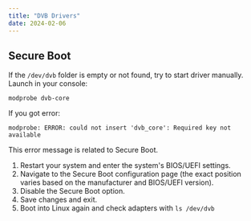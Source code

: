 ```yaml
---
title: "DVB Drivers"
date: 2024-02-06
---
```


## Secure Boot

If the `/dev/dvb` folder is empty or not found, try to start driver manually. Launch in your console:

```
modprobe dvb-core
```

If you got error:

```
modprobe: ERROR: could not insert 'dvb_core': Required key not available
```

This error message is related to Secure Boot.

1. Restart your system and enter the system's BIOS/UEFI settings.
2. Navigate to the Secure Boot configuration page (the exact position varies based on the manufacturer and BIOS/UEFI version).
3. Disable the Secure Boot option.
4. Save changes and exit.
5. Boot into Linux again and check adapters with `ls /dev/dvb`
